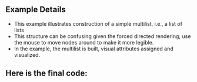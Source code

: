 ## Example Details

-   This example illustrates construction of a simple multilist, i.e., a list of lists
-   This structure can be confusing given the forced directed rendering; use the mouse to move nodes around to make it more legible.
-   In the example, the multilist is built, visual attributes assigned and visualized.

## Here is the final code:

[](./testing/java/mllist.java.html)